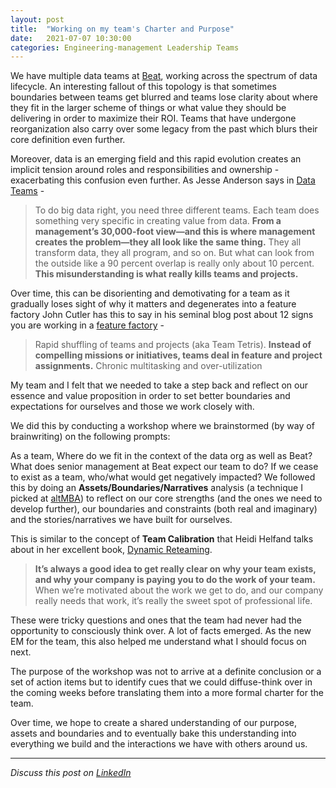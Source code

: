 ```yaml
---
layout: post
title:  "Working on my team's Charter and Purpose"
date:   2021-07-07 10:30:00
categories: Engineering-management Leadership Teams
---
```


We have multiple data teams at [Beat](https://thebeat.co/en/about-us/?intl=1), working across the spectrum of data lifecycle. An interesting fallout of this topology is that sometimes boundaries between teams get blurred and teams lose clarity about where they fit in the larger scheme of things or what value they should be delivering in order to maximize their ROI. Teams that have undergone reorganization also carry over some legacy from the past which blurs their core definition even further.

Moreover, data is an emerging field and this rapid evolution creates an implicit tension around roles and responsibilities and ownership - exacerbating this confusion even further. As Jesse Anderson says in [Data Teams](https://www.datateams.io) - 

> To do big data right, you need three different teams. Each team does something very specific in creating value from data. **From a management’s 30,000-foot view—and this is where management creates the problem—they all look like the same thing.** They all transform data, they all program, and so on. But what can look from the outside like a 90 percent overlap is really only about 10 percent. **This misunderstanding is what really kills teams and projects.**

Over time, this can be disorienting and demotivating for a team as it gradually loses sight of why it matters and degenerates into a feature factory John Cutler has this to say in his seminal blog post about 12 signs you are working in a [feature factory](https://cutle.fish/blog/12-signs-youre-working-in-a-feature-factory) -

> Rapid shuffling of teams and projects (aka Team Tetris). **Instead of compelling missions or initiatives, teams deal in feature and project assignments.** Chronic multitasking and over-utilization

My team and I felt that we needed to take a step back and reflect on our essence and value proposition in order to set better boundaries and expectations for ourselves and those we work closely with.

We did this by conducting a workshop where we brainstormed (by way of brainwriting) on the following prompts:

As a team, Where do we fit in the context of the data org as well as Beat?
What does senior management at Beat expect our team to do?
If we cease to exist as a team, who/what would get negatively impacted?
We followed this by doing an **Assets/Boundaries/Narratives** analysis (a technique I picked at [altMBA](https://altmba.com/)) to reflect on our core strengths (and the ones we need to develop further), our boundaries and constraints (both real and imaginary) and the stories/narratives we have built for ourselves.

This is similar to the concept of **Team Calibration** that Heidi Helfand talks about in her excellent book, [Dynamic Reteaming](https://www.heidihelfand.com/dynamic-reteaming/).

> **It’s always a good idea to get really clear on why your team exists, and why your company is paying you to do the work of your team.** When we’re motivated about the work we get to do, and our company really needs that work, it’s really the sweet spot of professional life.

These were tricky questions and ones that the team had never had the opportunity to consciously think over. A lot of facts emerged. As the new EM for the team, this also helped me understand what I should focus on next.

The purpose of the workshop was not to arrive at a definite conclusion or a set of action items but to identify cues that we could diffuse-think over in the coming weeks before translating them into a more formal charter for the team.

Over time, we hope to create a shared understanding of our purpose, assets and boundaries and to eventually bake this understanding into everything we build and the interactions we have with others around us.

***

_Discuss this post on [LinkedIn](https://www.linkedin.com/pulse/team-calibration-rahul-jain)_